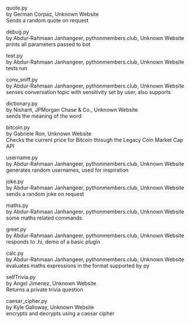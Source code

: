 quote.py\
by German Corpaz, Unknown Website\
Sends a random quote on request

debug.py\
by Abdur-Rahmaan Janhangeer, pythonmembers.club, Unknown Website\
prints all parameters passed to bot

test.py\
by Abdur-Rahmaan Janhangeer, pythonmembers.club, Unknown Website\
tests run

conv_sniff.py\
by Abdur-Rahmaan Janhangeer, pythonmembers.club, Unknown Website\
senses conversation topic with sensitivity set by user, also supports

dictionary.py\
by Nishant, JPMorgan Chase & Co., Unknown Website\
sends the meaning of the word

bitcoin.py\
by Gabriele Ron, Unknown Website\
Checks the current price for Bitcoin through the Legacy Coin Market Cap API

username.py\
by Abdur-Rahmaan Janhangeer, pythonmembers.club, Unknown Website\
generates random usernames, used for inspiration

joke.py\
by Abdur-Rahmaan Janhangeer, pythonmembers.club, Unknown Website\
sends a random joke on request

maths.py\
by Abdur-Rahmaan Janhangeer, pythonmembers.club, Unknown Website\
some maths related commands

greet.py\
by Abdur-Rahmaan Janhangeer, pythonmembers.club, Unknown Website\
responds to .hi, demo of a basic plugin

calc.py\
by Abdur-Rahmaan Janhangeer, pythonmembers.club, Unknown Website\
evaluates maths expressions in the format supported by py

selfTrivia.py\
by Angel Jimenez, Unknown Website\
Returns a private trivia question

caesar_cipher.py\
by Kyle Galloway, Unknown Website\
encrypts and decrypts using a caesar cipher


